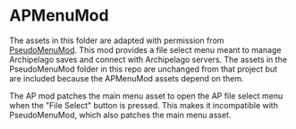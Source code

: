 # APMenuMod

The assets in this folder are adapted with permission from
[PseudoMenuMod](https://github.com/pseudoregalia-modding/pseudo-menu). This mod provides a file select menu meant to
manage Archipelago saves and connect with Archipelago servers. The assets in the PseudoMenuMod folder in this repo are
unchanged from that project but are included because the APMenuMod assets depend on them.

The AP mod patches the main menu asset to open the AP file select menu when the "File Select" button is
pressed. This makes it incompatible with PseudoMenuMod, which also patches the main menu asset.

